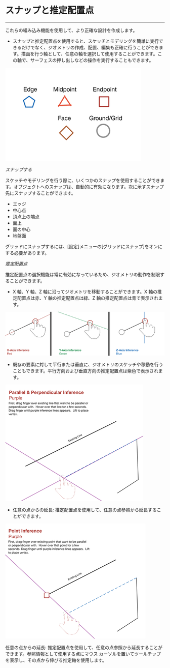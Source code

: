 

# スナップと推定配置点

---

これらの組み込み機能を使用して、より正確な設計を作成します。

* スナップと推定配置点を使用すると、スケッチとモデリングを簡単に実行できるだけでなく、ジオメトリの作成、配置、編集も正確に行うことができます。描画を行う軸として、任意の軸を選択して使用することができます。この軸で、サーフェスの押し出しなどの操作を実行することもできます。

![](Images/GUID-F944DE2D-DFAB-40E1-83FA-687264C616C1-low.png)

*スナップする*

スケッチやモデリングを行う際に、いくつかのスナップを使用することができます。オブジェクトへのスナップは、自動的に有効になります。次に示すスナップ先にスナップすることができます。

* エッジ
* 中心点
* 頂点上の端点
* 面上
* 面の中心
* 地盤面

グリッドにスナップするには、[設定]メニューの[グリッドにスナップ]をオンにする必要があります。

*推定配置点*

推定配置点の選択機能は常に有効になっているため、ジオメトリの動作を制限することができます。

* X 軸、Y 軸、Z 軸に沿ってジオメトリを移動することができます。X 軸の推定配置点は赤、Y 軸の推定配置点は緑、Z 軸の推定配置点は青で表示されます。

![](Images/GUID-B2B8F57A-33AC-4C83-9B6C-905D80412915-low.png)

* 既存の要素に対して平行または垂直に、ジオメトリのスケッチや移動を行うこともできます。平行方向および垂直方向の推定配置点は紫色で表示されます。

![](Images/GUID-ED76B8FE-4083-4C9B-963C-FBC1D705CADC-low.png)

* 任意の点からの延長: 推定配置点を使用して、任意の点参照から延長することができます。

![](Images/GUID-BDDC9043-3E81-4B5F-8219-749BBD6689DE-low.png)

任意の点からの延長: 推定配置点を使用して、任意の点参照から延長することができます。参照情報として使用する点にマウス カーソルを置いてツールチップを表示し、その点から伸びる推定軸を使用します。


